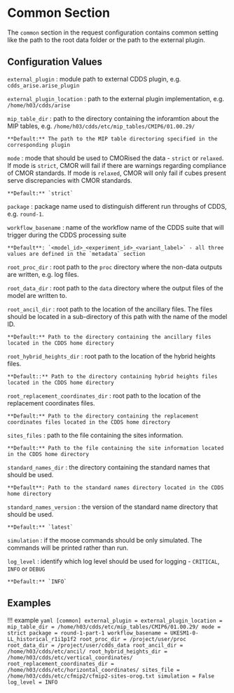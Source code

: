 # Common Section

The `common` section in the request configuration contains common setting like the path to the root data folder or 
the path to the external plugin.

## Configuration Values

`external_plugin`
:   module path to external CDDS plugin, e.g. `cdds_arise.arise_plugin`

`external_plugin_location`
:   path to the external plugin implementation, e.g. `/home/h03/cdds/arise`

`mip_table_dir`
:   path to the directory containing the inforamtion about the MIP tables, e.g. `/home/h03/cdds/etc/mip_tables/CMIP6/01.00.29/`

    **Default:** The path to the MIP table directoring specified in the corresponding plugin

`mode`
:   mode that should be used to CMORised the data - `strict` or `relaxed`. If mode is `strict`, CMOR will fail if there 
    are warnings regarding compliance of CMOR standards. If mode is `relaxed`, CMOR will only fail if cubes present serve 
    discrepancies with CMOR standards.

    **Default:** `strict`

`package`
:   package name used to distinguish different run throughs of CDDS, e.g. `round-1`.

`workflow_basename`
:   name of the workflow name of the CDDS suite that will trigger during the CDDS processing suite

    **Default**: `<model_id>_<experiment_id>_<variant_label>` - all three values are defined in the `metadata` section

`root_proc_dir`
:   root path to the `proc` directory where the non-data outputs are written, e.g. log files.

`root_data_dir`
:   root path to the `data` directory where the output files of the model are written to.

`root_ancil_dir`
:   root path to the location of the ancillary files. The files should be located in a sub-directory of this path 
    with the name of the model ID.

    **Default:** Path to the directory containing the ancillary files located in the CDDS home directory

`root_hybrid_heights_dir`
:   root path to the location of the hybrid heights files.

    **Default::** Path to the directory containing hybrid heights files located in the CDDS home directory

`root_replacement_coordinates_dir`
:   root path to the location of the replacement coordinates files.

    **Default:** Path to the directory containing the replacement coordinates files located in the CDDS home directory

`sites_files`
:   path to the file containing the sites information.

    **Default:** Path to the file containing the site information located in the CDDS home directory

`standard_names_dir`
:   the directory containing the standard names that should be used.

    **Default**: Path to the standard names directory located in the CDDS home directory

`standard_names_version`
:   the version of the standard name directory that should be used.

    **Default:** `latest`

`simulation`
:   if the moose commands should be only simulated. The commands will be printed rather than run.

`log_level`
:   identify which log level should be used for logging - `CRITICAL`, `INFO` or `DEBUG`

    **Default:** `INFO`

## Examples

!!! example
    ```yaml
    [common]
    external_plugin =
    external_plugin_location =
    mip_table_dir = /home/h03/cdds/etc/mip_tables/CMIP6/01.00.29/
    mode = strict
    package = round-1-part-1
    workflow_basename = UKESM1-0-LL_historical_r1i1p1f2
    root_proc_dir = /project/user/proc
    root_data_dir = /project/user/cdds_data
    root_ancil_dir = /home/h03/cdds/etc/ancil/
    root_hybrid_heights_dir = /home/h03/cdds/etc/vertical_coordinates/
    root_replacement_coordinates_dir = /home/h03/cdds/etc/horizontal_coordinates/
    sites_file = /home/h03/cdds/etc/cfmip2/cfmip2-sites-orog.txt
    simulation = False
    log_level = INFO
    ```
